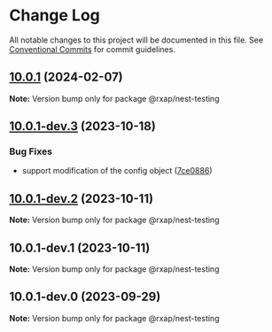 # Change Log

All notable changes to this project will be documented in this file.
See [Conventional Commits](https://conventionalcommits.org) for commit guidelines.

## [10.0.1](https://gitlab.com/rxap/packages/compare/@rxap/nest-testing@10.0.1-dev.3...@rxap/nest-testing@10.0.1) (2024-02-07)

**Note:** Version bump only for package @rxap/nest-testing

## [10.0.1-dev.3](https://gitlab.com/rxap/packages/compare/@rxap/nest-testing@10.0.1-dev.2...@rxap/nest-testing@10.0.1-dev.3) (2023-10-18)

### Bug Fixes

- support modification of the config object ([7ce0886](https://gitlab.com/rxap/packages/commit/7ce0886e3ffadbb9506215866826763d21ac0519))

## [10.0.1-dev.2](https://gitlab.com/rxap/packages/compare/@rxap/nest-testing@10.0.1-dev.1...@rxap/nest-testing@10.0.1-dev.2) (2023-10-11)

**Note:** Version bump only for package @rxap/nest-testing

## 10.0.1-dev.1 (2023-10-11)

**Note:** Version bump only for package @rxap/nest-testing

## 10.0.1-dev.0 (2023-09-29)

**Note:** Version bump only for package @rxap/nest-testing

